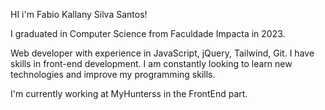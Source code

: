 HI i'm Fabio Kallany Silva Santos!

I graduated in Computer Science from Faculdade Impacta in 2023.

Web developer with experience in JavaScript, jQuery, Tailwind, Git. I have skills in front-end development. I am constantly looking to learn new technologies and improve my programming skills.

I'm currently working at MyHunterss in the FrontEnd part.
